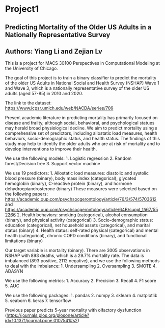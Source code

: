 # Project1
 
## Predicting Mortality of the Older US Adults in a Nationally Representative Survey

## Authors: Yiang Li and Zejian Lv

This is a project for MACS 30100 Perspectives in Computational Modeling at the University of Chicago.

The goal of this project is to train a binary classifier to predict the mortality of the older US Adults in National Social and Health Survey (NSHAP) Wave 1 and Wave 3, which is a nationally representative survey of the older US adults (aged 57-85) in 2010 and 2020.

The link to the dataset: https://www.icpsr.umich.edu/web/NACDA/series/706

Present academic literature in predicting mortality has primarily focused on disease and frailty, although social, behavioral, and psychological statues may herald broad physiological decline. We aim to predict mortality using a comprehensive set of predictors, including allostatic load measures, health behaviors, socio-demographic status, and health status. The findings of this study may help to identify the older adults who are at risk of mortality and to develop interventions to improve their health.

We use the following models:
    1. Logistic regression
    2. Random forest/Decision tree
    3. Support vector machine

We use 19 predictors:
    1. Allostatic load measures: diastolic and systolic blood pressure (binary), body mass index (categorical), glycated hemoglobin (binary), C-reactive protein (binary), and hormone dehydroepiandrosterone (binary)
            These measures were selected based on the following papers: https://academic.oup.com/psychsocgerontology/article/76/3/574/5703612 and https://academic.oup.com/psychsocgerontology/article/64B/suppl_1/i67/552266
    2. Health behaviors: smoking (categorical), alcohol consumption (binary), and physical activity (categorical)
    3. Socio-demographic status: education (categorical), net household assets (categorical), and marital status (binary)
    4. Health status: self-rated physical (categorical) and mental health (categorical), chronic COPD conditions (binary), and functional limitations (binary)
    
Our target variable is mortality (binary). There are 3005 observations in NSHAP with 893 deaths, which is a 29.7% mortality rate. The data is imbalanced (893 positive, 2112 negative), and we use the following methods to deal with the imbalance:
    1. Undersampling
    2. Oversampling
    3. SMOTE
    4. ADASYN
    
We use the following metrics:
    1. Accuracy
    2. Precision
    3. Recall
    4. F1 score
    5. AUC

We use the following packages:
    1. pandas
    2. numpy
    3. sklearn
    4. matplotlib
    5. seaborn
    6. keras
    7. tensorflow

Previous paper predicts 5-year mortality with olfactory dysfunction (https://journals.plos.org/plosone/article?id=10.1371/journal.pone.0107541#s2)